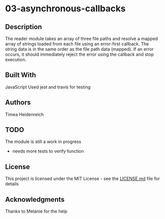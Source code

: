 # 03-asynchronous-callbacks


## Description

The reader module takes an array of three file paths and resolve a mapped array of strings loaded from each file using an error-first callback. 
The string data is in the same order as the file path data (mapped). 
If an error occurs, it should immediately reject the error using the callback and stop execution.


## Built With

JavaScript 
Used jest and travis for testing

## Authors

Timea Heidenreich

## TODO

The module is still a work in progress

- needs more tests to verify function

## License

This project is licensed under the MIT License - see the [LICENSE.md](LICENSE.md) file for details

## Acknowledgments

Thanks to Melanie for the help
